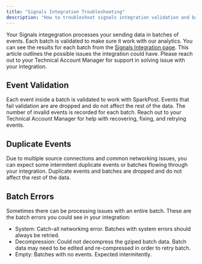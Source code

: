 ```yaml
---
title: "Signals Integration Troubleshooting"
description: "How to troubleshoot signals integration validation and batch errors."
---
```


Your Signals integegration processes your sending data in batches of events. Each batch is validated to make sure it work with our analytics. You can see the results for each batch from the [Signals Integration page](https://app.sparkpost.com/signals/integration). This article outlines the possible issues the integration could have. Please reach out to your Technical Account Manager for support in solving issue with your integration.

## Event Validation
Each event inside a batch is validated to work with SparkPost. Events that fail validation are are dropped and do not affect the rest of the data. The number of invalid events is recorded for each batch. Reach out to your Technical Account Manager for help with recovering, fixing, and retrying events.

## Duplicate Events
Due to multiple source connections and common networking issues, you can expect some intermitent duplicate events or batches flowing through your integration. Duplicate events and batches are dropped and do not affect the rest of the data.

## Batch Errors
Sometimes there can be processing issues with an entire batch. These are the batch errors you could see in your integration:
* System: Catch-all networking error. Batches with system errors should always be retried.
* Decompression: Could not decompress the gziped batch data. Batch data may need to be edited and re-compressed in order to retry batch.
* Empty: Batches with no events. Expected intermitently.
